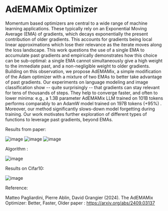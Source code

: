 # AdEMAMix Optimizer

Momentum based optimizers are central to a wide range of machine learning applications. These typically rely on an Exponential Moving Average (EMA) of gradients, which decays exponentially the present contribution of older gradients. This accounts for gradients being local linear approximations which lose their relevance as the iterate moves along the loss landscape. This work questions the use of a single EMA to accumulate past gradients and empirically demonstrates how this choice can be sub-optimal: a single EMA cannot simultaneously give a high weight to the immediate past, and a non-negligible weight to older gradients. Building on this observation, we propose AdEMAMix, a simple modification of the Adam optimizer with a mixture of two EMAs to better take advantage of past gradients. Our experiments on language modeling and image classification show -- quite surprisingly -- that gradients can stay relevant for tens of thousands of steps. They help to converge faster, and often to lower minima: e.g., a 1.3B parameter AdEMAMix LLM trained on 101B tokens performs comparably to an AdamW model trained on 197B tokens (+95%) . Moreover, our method significantly slows-down model forgetting during training. Our work motivates further exploration of different types of functions to leverage past gradients, beyond EMAs.

Results from paper:

![image](https://github.com/user-attachments/assets/1a7db615-31bc-4967-b34d-218f7f7f272a)
![image](https://github.com/user-attachments/assets/c9f3bf95-7fc8-4a5a-81c3-6f3126aa49ce)
![image](https://github.com/user-attachments/assets/4722c280-f76a-46f8-9851-8c766e3a5277)

Algorithm :

![image](https://github.com/user-attachments/assets/765e29ee-c330-496f-8130-30c37b7ed6cc)

Results on Cifar10:

![image](https://github.com/user-attachments/assets/ff6329ca-0edd-439d-9cb9-dde226e9ad77)

Reference:

Matteo Pagliardini, Pierre Ablin, David Grangier (2024). The AdEMAMix Optimizer: Better, Faster, Older
paper : https://arxiv.org/abs/2409.03137
